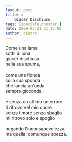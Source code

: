 ```yaml
---
layout: post
title: >
    Giacer Dischiuso
tags: [speciale,onestar,]
date: 2009-03-31 21:15:00
author: pietro
---
```

Come una lama<br/>sottil di luna<br/>giacer dischiusa<br/>nella sua spuma,<br/><br/>come una fionda<br/>sulla sua sponda<br/>che lancia un'onda<br/>sempre gioconda,<br/><br/>e senza un attimo un errore<br/>ti ritrovo nel mio cuore<br/>senza timore senza sbaglio<br/>mi ritrovo solo e spoglio<br/><br/>negando l'inconsapevolezza,<br/>ma quella, comunque spezza.
